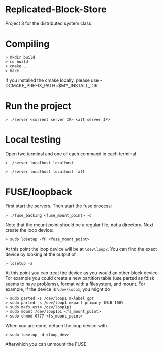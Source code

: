 # Replicated-Block-Store
Project 3 for the distributed system class

# Compiling

  ```
  > mkdir build
  > cd build
  > cmake ..
  > make
  ```
If you installed the cmake locally, please use -DCMAKE_PREFIX_PATH=$MY_INSTALL_DIR
# Run the project

  ```
  > ./server <current server IP> <alt server IP>
  ```
  
 # Local testing
 Open two terminal and one of each command in each terminal
  ```
  > ./server localhost localhost
  ```
  ```
  > ./server localhost localhost -alt
  ```


# FUSE/loopback

First start the servers. Then start the fuse process:

  ```
  > ./fuse_backing <fuse_mount_point> -d
  ```

Note that the mount point should be a regular file, not a directory. Next create the loop device:

  ```
  > sudo losetup -fP <fuse_mount_point>
  ```

At this point the loop device will be at `\dev\loop?`. You can find the exact device by looking at the output of

  ```
  > losetup -a
  ```

At this point you can treat the device as you would an other block device. For example you could create a new partition table (use parted as fdisk seems to have problems), format with a filesystem, and mount. For example, if the device is `\dev\loop1`, you might do

  ```
  > sudo parted -s /dev/loop1 mklabel gpt
  > sudo parted -s /dev/loop1 mkpart primary 1MiB 100%
  > sudo mkfs.ext4 /dev/loop1p1
  > sudo mount /dev/loop1p1 <fs_mount_point>
  > sudo chmod 0777 <fs_mount_point>
  ```

When you are done, detach the loop device with

  ```
  > sudo losetup -d <loop_dev>
  ```

Afterwhich you can unmount the FUSE.
